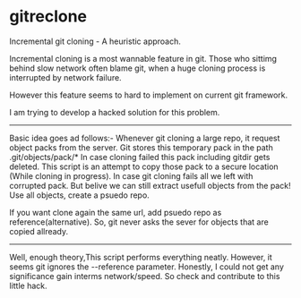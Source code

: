 gitreclone
==========

Incremental git cloning - A heuristic approach.



Incremental cloning is a most wannable feature in git. Those who sittimg behind slow network often blame
git, when a huge cloning process is interrupted by network failure.

However this feature seems to hard to implement on current git framework.

I am trying to develop a hacked solution for this problem.


----

Basic idea goes ad follows:-
Whenever git cloning a large repo, it request object packs from the server. Git stores this temporary pack in
the path .git/objects/pack/* In case cloning failed this pack including gitdir gets deleted. 
This script is an attempt to copy those pack to a secure location (While cloning in progress). 
 In case git cloning fails all we left with corrupted pack. But belive we can still extract usefull objects 
from the pack! Use all objects, create a psuedo repo.

If you want clone again the same url, add psuedo repo as reference(alternative). So, git never asks the sever
for objects that are copied allready.

----

Well, enough theory,This script performs everything neatly. However, it seems git ignores the --reference parameter.
Honestly, I could not get any significance gain interms network/speed. So check and contribute to this little hack. 




